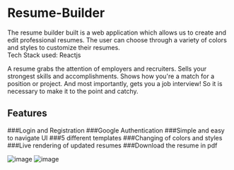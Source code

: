 # Resume-Builder
The resume builder built is a web application which allows us to create and edit professional resumes. The user can choose through a variety of colors and styles to customize their resumes.  
Tech Stack used: Reactjs


A resume grabs the attention of employers and recruiters. Sells your strongest skills and accomplishments. Shows how you're a match for a position or project. And most importantly, gets you a job interview!
So it is necessary to make it to the point and catchy.

## Features
###Login and Registration
###Google Authentication
###Simple and easy to navigate UI
###5 different templates
###Changing of colors and styles
###Live rendering of updated resumes
###Download the resume in pdf


![image](https://user-images.githubusercontent.com/86458423/213858248-942b0321-e77b-4fe6-8f7f-ed8b56fc9b8a.png)
![image](https://user-images.githubusercontent.com/86458423/213858258-31c285a2-9a30-43c5-bd69-9ac844058957.png)
